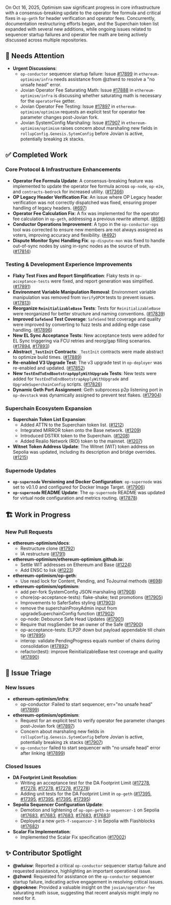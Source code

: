 On Oct 16, 2025, Optimism saw significant progress in core infrastructure with a consensus-breaking update to the operator fee formula and critical fixes in `op-geth` for header verification and operator fees. Concurrently, documentation restructuring efforts began, and the Superchain token list expanded with several new additions, while ongoing issues related to sequencer startup failures and operator fee math are being actively discussed across multiple repositories.

## 🚨 Needs Attention
- **Urgent Discussions**:
    - `op-conductor` sequencer startup failure: Issue [#17899](https://github.com/ethereum-optimism/infra/issues/17899) in `ethereum-optimism/infra` needs assistance from @zhwrd to resolve a "no unsafe head" error.
    - Jovian Operator Fee Saturating Math: Issue [#17888](https://github.com/ethereum-optimism/infra/issues/17888) in `ethereum-optimism/infra` is discussing whether saturating math is necessary for the `operatorFee` getter.
    - Jovian Operator Fee Testing: Issue [#17897](https://github.com/ethereum-optimism/optimism/issues/17897) in `ethereum-optimism/optimism` requests an explicit test for operator fee parameter changes post-Jovian fork.
    - Jovian SystemConfig Marshaling: Issue [#17907](https://github.com/ethereum-optimism/optimism/issues/17907) in `ethereum-optimism/optimism` raises concern about marshaling new fields in `rollupConfig.Genesis.SytemConfig` before Jovian is active, potentially breaking zk stacks.

## ✅ Completed Work
### Core Protocol & Infrastructure Enhancements
- **Operator Fee Formula Update**: A consensus-breaking feature was implemented to update the operator fee formula across `op-node`, `op-e2e`, and `contracts-bedrock` for increased utility. ([#17366](https://github.com/ethereum-optimism/optimism/pull/17366))
- **OP Legacy Header Verification Fix**: An issue where OP Legacy header verification was not correctly dispatched was fixed, ensuring proper handling of legacy headers. ([#697](https://github.com/ethereum-optimism/op-geth/pull/697))
- **Operator Fee Calculation Fix**: A fix was implemented for the operator fee calculation in `op-geth`, addressing a previous rewrite attempt. ([#696](https://github.com/ethereum-optimism/op-geth/pull/696))
- **Conductor Operations Improvement**: A typo in the `op-conductor-ops` tool was corrected to ensure new members are not always assigned as voters, improving accuracy and flexibility. ([#492](https://github.com/ethereum-optimism/infra/pull/492))
- **Dispute Monitor Sync Handling Fix**: `op-dispute-mon` was fixed to handle out-of-sync nodes by using in-sync nodes as the source of truth. ([#17814](https://github.com/ethereum-optimism/optimism/issues/17814))

### Testing & Development Experience Improvements
- **Flaky Test Fixes and Report Simplification**: Flaky tests in `op-acceptance-tests` were fixed, and report generation was simplified. ([#17891](https://github.com/ethereum-optimism/optimism/pull/17891))
- **Environment Variable Manipulation Removal**: Environment variable manipulation was removed from `VerifyOPCM` tests to prevent issues. ([#17813](https://github.com/ethereum-optimism/optimism/pull/17813))
- **Reorganize `ReinitializableBase` Tests**: Tests for `ReinitializableBase` were reorganized for better structure and naming conventions. ([#17839](https://github.com/ethereum-optimism/optimism/pull/17839))
- **Improved `SafeSend` Test Coverage**: `SafeSend` test coverage and quality were improved by converting to fuzz tests and adding edge case handling. ([#17896](https://github.com/ethereum-optimism/optimism/pull/17896))
- **New EL Sync Acceptance Tests**: New acceptance tests were added for EL Sync triggering via FCU retries and reorg/gap filling scenarios. ([#17894](https://github.com/ethereum-optimism/optimism/pull/17894), [#17893](https://github.com/ethereum-optimism/optimism/pull/17893))
- **Abstract `_TestInit` Contracts**: `_TestInit` contracts were made abstract to optimize build times. ([#17889](https://github.com/ethereum-optimism/optimism/pull/17889))
- **Re-enabled V3 Upgrade Test**: The v3 upgrade test in `op-deployer` was re-enabled and updated. ([#17852](https://github.com/ethereum-optimism/optimism/pull/17852))
- **New `TestEndToEndBootstrapApplyWithUpgrade` Tests**: New tests were added for `TestEndToEndBootstrapApplyWithUpgrade` and `UpgradeSuperchainConfig` scripts. ([#17826](https://github.com/ethereum-optimism/optimism/pull/17826))
- **Dynamic Geth Port Assignment**: Geth subprocess p2p listening port in `op-devstack` was dynamically assigned to prevent test flakes. ([#17904](https://github.com/ethereum-optimism/optimism/pull/17904))

### Superchain Ecosystem Expansion
- **Superchain Token List Expansion**:
    - Added ATTN to the Superchain token list. ([#1212](https://github.com/ethereum-optimism/ethereum-optimism.github.io/pull/1212))
    - Integrated MIRROR token onto the Base network. ([#1209](https://github.com/ethereum-optimism/ethereum-optimism.github.io/pull/1209))
    - Introduced DSTRX token to the Superchain. ([#1208](https://github.com/ethereum-optimism/ethereum-optimism.github.io/pull/1208))
    - Added Realio Network (RIO) token to the mainnet. ([#1207](https://github.com/ethereum-optimism/ethereum-optimism.github.io/pull/1207))
- **Witnet Token Address Update**: The Witnet (WIT) token address on Sepolia was updated, including its description and bridge overrides. ([#1215](https://github.com/ethereum-optimism/ethereum-optimism.github.io/pull/1215))

### Supernode Updates
- **`op-supernode` Versioning and Docker Configuration**: `op-supernode` was set to v0.1.0 and configured for Docker Image Target. ([#17906](https://github.com/ethereum-optimism/optimism/pull/17906))
- **`op-supernode` README Update**: The `op-supernode` README was updated for virtual node configuration and metrics routing. ([#17878](https://github.com/ethereum-optimism/optimism/pull/17878))

## 🏗️ Work in Progress
### New Pull Requests
- **ethereum-optimism/docs**:
    - Restructure clone ([#1792](https://github.com/ethereum-optimism/docs/pull/1792))
    - IA restructure ([#1791](https://github.com/ethereum-optimism/docs/pull/1791))
- **ethereum-optimism/ethereum-optimism.github.io**:
    - Settle WIT addresses on Ethereum and Base ([#1224](https://github.com/ethereum-optimism/ethereum-optimism.github.io/pull/1224))
    - Add ENSC to lisk ([#1223](https://github.com/ethereum-optimism/ethereum-optimism.github.io/pull/1223))
- **ethereum-optimism/op-geth**:
    - Use read lock for Content, Pending, and ToJournal methods ([#698](https://github.com/ethereum-optimism/op-geth/pull/698))
- **ethereum-optimism/optimism**:
    - add per-fork SystemConfig JSON marshaling ([#17908](https://github.com/ethereum-optimism/optimism/pull/17908))
    - chore(op-acceptance-tests): flake-shake; test promotions ([#17905](https://github.com/ethereum-optimism/optimism/pull/17905))
    - Improvements to SaferSafes styling ([#17903](https://github.com/ethereum-optimism/optimism/pull/17903))
    - remove the superchainProxyAdmin input from upgradeSuperchainConfig function ([#17902](https://github.com/ethereum-optimism/optimism/pull/17902))
    - op-node: Debounce Safe Head Updates ([#17901](https://github.com/ethereum-optimism/optimism/pull/17901))
    - Require that msgSender be an owner of the Safe ([#17900](https://github.com/ethereum-optimism/optimism/pull/17900))
    - op-acceptance-tests: ELP2P down but payload appendable till chain tip ([#17895](https://github.com/ethereum-optimism/optimism/pull/17895))
    - interop: validate PendingProgress equals number of chains during consolidation ([#17892](https://github.com/ethereum-optimism/optimism/pull/17892))
    - refactor(test): improve ReinitializableBase test coverage and quality ([#17890](https://github.com/ethereum-optimism/optimism/pull/17890))

## 🐞 Issue Triage
### New Issues
- **ethereum-optimism/infra**:
    - op-conductor :Failed to start sequencer, err="no unsafe head" ([#17899](https://github.com/ethereum-optimism/infra/issues/17899))
- **ethereum-optimism/optimism**:
    - Request for an explicit test to verify operator fee parameter changes post-Jovian fork ([#17897](https://github.com/ethereum-optimism/optimism/issues/17897))
    - Concern about marshaling new fields in `rollupConfig.Genesis.SytemConfig` before Jovian is active, potentially breaking zk stacks ([#17907](https://github.com/ethereum-optimism/optimism/issues/17907))
    - `op-conductor` failed to start sequencer with "no unsafe head" error after linking ([#17899](https://github.com/ethereum-optimism/optimism/issues/17899))

### Closed Issues
- **DA Footprint Limit Resolution**:
    - Writing an acceptance test for the DA Footprint Limit ([#17278](https://github.com/ethereum-optimism/infra/issues/17278), [#17278](https://github.com/ethereum-optimism/docs/issues/17278), [#17278](https://github.com/ethereum-optimism/ethereum-optimism.github.io/issues/17278), [#17278](https://github.com/ethereum-optimism/op-geth/issues/17278), [#17278](https://github.com/ethereum-optimism/optimism/issues/17278))
    - Adding unit tests for the DA Footprint Limit in `op-geth` ([#17395](https://github.com/ethereum-optimism/infra/issues/17395), [#17395](https://github.com/ethereum-optimism/docs/issues/17395), [#17395](https://github.com/ethereum-optimism/ethereum-optimism.github.io/issues/17395), [#17395](https://github.com/ethereum-optimism/op-geth/issues/17395), [#17395](https://github.com/ethereum-optimism/optimism/issues/17395))
- **Sepolia Sequencer Configuration Update**:
    - Demotion and lightening of `op-opn-geth-a-sequencer-1` on Sepolia ([#17683](https://github.com/ethereum-optimism/infra/issues/17683), [#17683](https://github.com/ethereum-optimism/docs/issues/17683), [#17683](https://github.com/ethereum-optimism/ethereum-optimism.github.io/issues/17683), [#17683](https://github.com/ethereum-optimism/op-geth/issues/17683), [#17683](https://github.com/ethereum-optimism/optimism/issues/17683))
    - Deployed a new `geth-f-sequencer-3` in Sepolia with Flashblocks ([#17682](https://github.com/ethereum-optimism/optimism/issues/17682))
- **Scalar Fix Implementation**:
    - Implemented the Scalar Fix specification ([#17002](https://github.com/ethereum-optimism/optimism/issues/17002))

## ✨ Contributor Spotlight
- **@wluisw**: Reported a critical `op-conductor` sequencer startup failure and requested assistance, highlighting an important operational issue.
- **@zhwrd**: Requested for assistance on the `op-conductor` sequencer startup failure, indicating active engagement in resolving critical issues.
- **@geoknee**: Provided a valuable insight on the `jovian/operator-fee` saturating math issue, suggesting that recent analysis might imply no need for it.